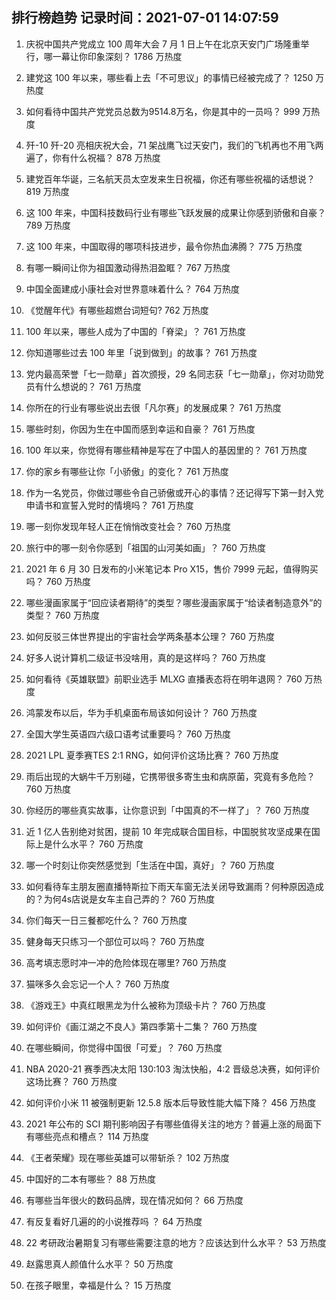 
## 排行榜趋势 记录时间：2021-07-01 14:07:59
  
  1. 庆祝中国共产党成立 100 周年大会 7 月 1 日上午在北京天安门广场隆重举行，哪一幕让你印象深刻？ 1786 万热度
    
  2. 建党这 100 年以来，哪些看上去「不可思议」的事情已经被完成了？ 1250 万热度
    
  3. 如何看待中国共产党党员总数为9514.8万名，你是其中的一员吗？ 999 万热度
    
  4. 歼-10 歼-20 亮相庆祝大会，71 架战鹰飞过天安门，我们的飞机再也不用飞两遍了，你有什么祝福？ 878 万热度
    
  5. 建党百年华诞，三名航天员太空发来生日祝福，你还有哪些祝福的话想说？ 819 万热度
    
  6. 这 100 年来，中国科技数码行业有哪些飞跃发展的成果让你感到骄傲和自豪？ 789 万热度
    
  7. 这 100 年来，中国取得的哪项科技进步，最令你热血沸腾？ 775 万热度
    
  8. 有哪一瞬间让你为祖国激动得热泪盈眶？ 767 万热度
    
  9. 中国全面建成小康社会对世界意味着什么？ 764 万热度
    
  10. 《觉醒年代》有哪些超燃台词短句? 762 万热度
    
  11. 100 年以来，哪些人成为了中国的「脊梁」？ 761 万热度
    
  12. 你知道哪些过去 100 年里「说到做到」的故事？ 761 万热度
    
  13. 党内最高荣誉「七一勋章」首次颁授，29 名同志获「七一勋章」，你对功勋党员有什么想说的？ 761 万热度
    
  14. 你所在的行业有哪些说出去很「凡尔赛」的发展成果？ 761 万热度
    
  15. 哪些时刻，你因为生在中国而感到幸运和自豪？ 761 万热度
    
  16. 100 年以来，你觉得有哪些精神是写在了中国人的基因里的？ 761 万热度
    
  17. 你的家乡有哪些让你「小骄傲」的变化？ 761 万热度
    
  18. 作为一名党员，你做过哪些令自己骄傲或开心的事情？还记得写下第一封入党申请书和宣誓入党时的情境吗？ 761 万热度
    
  19. 哪一刻你发现年轻人正在悄悄改变社会？ 760 万热度
    
  20. 旅行中的哪一刻令你感到「祖国的山河美如画」？ 760 万热度
    
  21. 2021 年 6 月 30 日发布的小米笔记本 Pro X15，售价 7999 元起，值得购买吗？ 760 万热度
    
  22. 哪些漫画家属于“回应读者期待”的类型？哪些漫画家属于“给读者制造意外”的类型？ 760 万热度
    
  23. 如何反驳三体世界提出的宇宙社会学两条基本公理？ 760 万热度
    
  24. 好多人说计算机二级证书没啥用，真的是这样吗？ 760 万热度
    
  25. 如何看待《英雄联盟》前职业选手 MLXG 直播表态将在明年退网？ 760 万热度
    
  26. 鸿蒙发布以后，华为手机桌面布局该如何设计？ 760 万热度
    
  27. 全国大学生英语四六级口语考试重要吗？ 760 万热度
    
  28. 2021 LPL 夏季赛TES 2:1 RNG，如何评价这场比赛？ 760 万热度
    
  29. 雨后出现的大蜗牛千万别碰，它携带很多寄生虫和病原菌，究竟有多危险？ 760 万热度
    
  30. 你经历的哪些真实故事，让你意识到「中国真的不一样了」？ 760 万热度
    
  31. 近 1 亿人告别绝对贫困，提前 10 年完成联合国目标，中国脱贫攻坚成果在国际上是什么水平？ 760 万热度
    
  32. 哪一个时刻让你突然感觉到「生活在中国，真好」？ 760 万热度
    
  33. 如何看待车主朋友圈直播特斯拉下雨天车窗无法关闭导致漏雨？何种原因造成的？为何4s店说是女车主自己弄的？ 760 万热度
    
  34. 你们每天一日三餐都吃什么？ 760 万热度
    
  35. 健身每天只练习一个部位可以吗？ 760 万热度
    
  36. 高考填志愿时冲一冲的危险体现在哪里? 760 万热度
    
  37. 猫咪多久会忘记一个人？ 760 万热度
    
  38. 《游戏王》中真红眼黑龙为什么被称为顶级卡片？ 760 万热度
    
  39. 如何评价《画江湖之不良人》第四季第十二集？ 760 万热度
    
  40. 在哪些瞬间，你觉得中国很「可爱」？ 760 万热度
    
  41. NBA 2020-21 赛季西决太阳 130:103 淘汰快船，4:2 晋级总决赛，如何评价这场比赛？ 760 万热度
    
  42. 如何评价小米 11 被强制更新 12.5.8 版本后导致性能大幅下降？ 456 万热度
    
  43. 2021 年公布的 SCI 期刊影响因子有哪些值得关注的地方？普遍上涨的局面下有哪些亮点和槽点？ 114 万热度
    
  44. 《王者荣耀》现在哪些英雄可以带斩杀？ 102 万热度
    
  45. 中国好的二本有哪些？ 88 万热度
    
  46. 有哪些当年很火的数码品牌，现在情况如何？ 66 万热度
    
  47. 有反复看好几遍的的小说推荐吗 ？ 64 万热度
    
  48. 22 考研政治暑期复习有哪些需要注意的地方？应该达到什么水平？ 53 万热度
    
  49. 赵露思真人颜值什么水平？ 50 万热度
    
  50. 在孩子眼里，幸福是什么？ 15 万热度
    